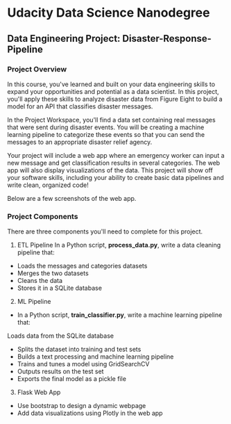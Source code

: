 # Udacity Data Science Nanodegree
## Data Engineering Project: Disaster-Response-Pipeline

### Project Overview
In this course, you've learned and built on your data engineering skills to expand your opportunities and potential as a data scientist. In this project, you'll apply these skills to analyze disaster data from Figure Eight to build a model for an API that classifies disaster messages.

In the Project Workspace, you'll find a data set containing real messages that were sent during disaster events. You will be creating a machine learning pipeline to categorize these events so that you can send the messages to an appropriate disaster relief agency.

Your project will include a web app where an emergency worker can input a new message and get classification results in several categories. The web app will also display visualizations of the data. This project will show off your software skills, including your ability to create basic data pipelines and write clean, organized code!

Below are a few screenshots of the web app.

### Project Components
There are three components you'll need to complete for this project.

1. ETL Pipeline
In a Python script, **process_data.py**, write a data cleaning pipeline that:

- Loads the messages and categories datasets
- Merges the two datasets
- Cleans the data
- Stores it in a SQLite database

2. ML Pipeline
- In a Python script, **train_classifier.py**, write a machine learning pipeline that:

Loads data from the SQLite database
- Splits the dataset into training and test sets
- Builds a text processing and machine learning pipeline
- Trains and tunes a model using GridSearchCV
- Outputs results on the test set
- Exports the final model as a pickle file

3. Flask Web App
- Use bootstrap to design a dynamic webpage
- Add data visualizations using Plotly in the web app